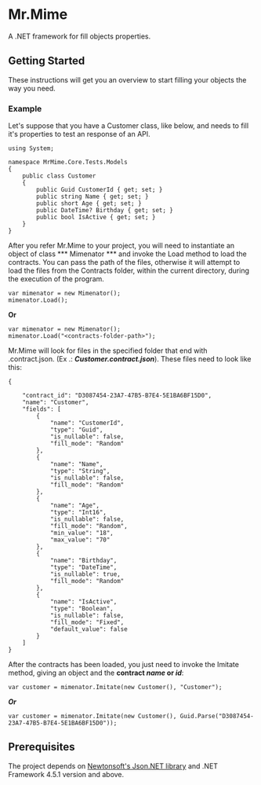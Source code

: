 # Mr.Mime

A .NET framework for fill objects properties.

## Getting Started

These instructions will get you an overview to start filling your objects the way you need.

### Example

Let's suppose that you have a Customer class, like below, and needs to fill it's properties to test an response of an API. 
```
using System;

namespace MrMime.Core.Tests.Models
{
    public class Customer
    {
        public Guid CustomerId { get; set; }
        public string Name { get; set; }
        public short Age { get; set; }
        public DateTime? Birthday { get; set; }
        public bool IsActive { get; set; }
    }
}
```

After you refer Mr.Mime to your project, you will need to instantiate an object of class *** Mimenator *** and invoke the Load method to load the contracts. You can pass the path of the files, otherwise it will attempt to load the files from the Contracts folder, within the current directory, during the execution of the program.
```
var mimenator = new Mimenator();
mimenator.Load();
```
**Or**
```
var mimenator = new Mimenator();
mimenator.Load("<contracts-folder-path>");
```
Mr.Mime will look for files in the specified folder that end with .contract.json. (Ex .: ***Customer.contract.json***).
These files need to look like this:
```
{

    "contract_id": "D3087454-23A7-47B5-B7E4-5E1BA6BF15D0",
    "name": "Customer",
    "fields": [
        {
            "name": "CustomerId",
            "type": "Guid",
            "is_nullable": false,
            "fill_mode": "Random"
        },
        {
            "name": "Name",
            "type": "String",
            "is_nullable": false,
            "fill_mode": "Random"
        },
        {
            "name": "Age",
            "type": "Int16",
            "is_nullable": false,
            "fill_mode": "Random",
            "min_value": "18",
            "max_value": "70"
        },
        {
            "name": "Birthday",
            "type": "DateTime",
            "is_nullable": true,
            "fill_mode": "Random"
        },
        {
            "name": "IsActive",
            "type": "Boolean",
            "is_nullable": false,
            "fill_mode": "Fixed",
            "default_value": false
        }
    ]
}
```
After the contracts has been loaded, you just need to invoke the Imitate method, giving an object and the **contract *name* or *id***:
```
var customer = mimenator.Imitate(new Customer(), "Customer");
```
***Or***
```
var customer = mimenator.Imitate(new Customer(), Guid.Parse("D3087454-23A7-47B5-B7E4-5E1BA6BF15D0"));
```


## Prerequisites

The project depends on [Newtonsoft's Json.NET library](https://www.newtonsoft.com/json) and .NET Framework 4.5.1 version and above. 

<script src="https://gist.github.com/FelipeSpinelli/74fbe07311fdc9dc2b0b33d3e471620d.js"></script>

